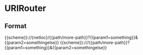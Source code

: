 # URIRouter

## Format
{{scheme}}://{netloc}/{{path/more-path}}?{{param1=something}}&{{param2=somethingelse}}
{{scheme}}:///{{path/more-path}}?{{param1=something}}&{{param2=somethingelse}}